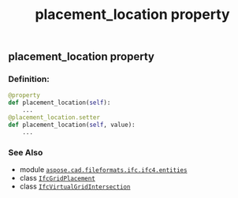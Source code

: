 ﻿---
title: placement_location property
second_title: Aspose.CAD for Python via .NET API References
description: 
type: docs
weight: 60
url: /python-net/aspose.cad.fileformats.ifc.ifc4.entities/ifcgridplacement/placement_location/
is_root: false
---

## placement_location property

### Definition:
```python
@property
def placement_location(self):
    ...
@placement_location.setter
def placement_location(self, value):
    ...
```

### See Also
* module [`aspose.cad.fileformats.ifc.ifc4.entities`](../../)
* class [`IfcGridPlacement`](/cad/python-net/aspose.cad.fileformats.ifc.ifc4.entities/ifcgridplacement)
* class [`IfcVirtualGridIntersection`](/cad/python-net/aspose.cad.fileformats.ifc.ifc4.entities/ifcvirtualgridintersection)
